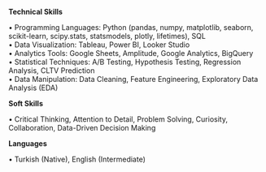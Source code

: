 **Technical Skills**

• Programming Languages: Python (pandas, numpy, matplotlib, seaborn, scikit-learn, scipy.stats, statsmodels, plotly, lifetimes), SQL  
• Data Visualization: Tableau, Power BI, Looker Studio  
• Analytics Tools: Google Sheets, Amplitude, Google Analytics, BigQuery  
• Statistical Techniques: A/B Testing, Hypothesis Testing, Regression Analysis, CLTV Prediction  
• Data Manipulation: Data Cleaning, Feature Engineering, Exploratory Data Analysis (EDA)

**Soft Skills**

• Critical Thinking, Attention to Detail, Problem Solving, Curiosity, Collaboration, Data-Driven Decision Making

**Languages**

• Turkish (Native), English (Intermediate)
